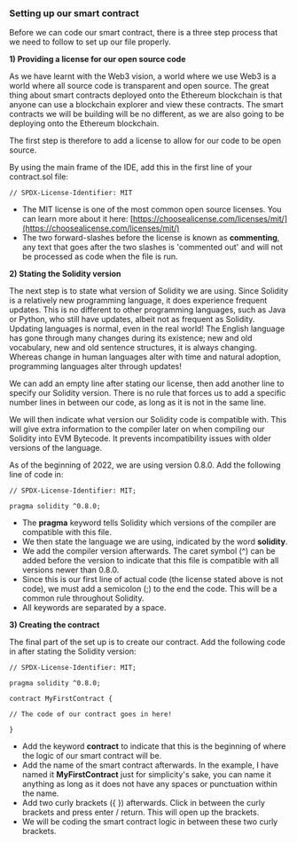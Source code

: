 
### **Setting up our smart contract**

Before we can code our smart contract, there is a three step process that we need to follow to set up our file properly.

**1) Providing a license for our open source code**

As we have learnt with the Web3 vision, a world where we use Web3 is a world where all source code is transparent and open source. The great thing about smart contracts deployed onto the Ethereum blockchain is that anyone can use a blockchain explorer and view these contracts. The smart contracts we will be building will be no different, as we are also going to be deploying onto the Ethereum blockchain.

The first step is therefore to add a license to allow for our code to be open source.

By using the main frame of the IDE, add this in the first line of your contract.sol file:

```solidity
// SPDX-License-Identifier: MIT
```

- The MIT license is one of the most common open source licenses. You can learn more about it here: [https://choosealicense.com/licenses/mit/](https://choosealicense.com/licenses/mit/)
- The two forward-slashes before the license is known as **commenting**, any text that goes after the two slashes is 'commented out' and will not be processed as code when the file is run.

**2) Stating the Solidity version**

The next step is to state what version of Solidity we are using. Since Solidity is a relatively new programming language, it does experience frequent updates. This is no different to other programming languages, such as Java or Python, who still have updates, albeit not as frequent as Solidity. Updating languages is normal, even in the real world! The English language has gone through many changes during its existence; new and old vocabulary, new and old sentence structures, it is always changing. Whereas change in human languages alter with time and natural adoption, programming languages alter through updates!

We can add an empty line after stating our license, then add another line to specify our Solidity version. There is no rule that forces us to add a specific number lines in between our code, as long as it is not in the same line.

We will then indicate what version our Solidity code is compatible with. This will give extra information to the compiler later on when compiling our Solidity into EVM Bytecode. It prevents incompatibility issues with older versions of the language.

As of the beginning of 2022, we are using version 0.8.0. Add the following line of code in:

```solidity
// SPDX-License-Identifier: MIT;

pragma solidity ^0.8.0;
```

- The **pragma** keyword tells Solidity which versions of the compiler are compatible with this file.
- We then state the language we are using, indicated by the word **solidity**.
- We add the compiler version afterwards. The caret symbol (^) can be added before the version to indicate that this file is compatible with all versions newer than 0.8.0.
- Since this is our first line of actual code (the license stated above is not code), we must add a semicolon (;) to the end the code. This will be a common rule throughout Solidity.
- All keywords are separated by a space.

**3) Creating the contract**

The final part of the set up is to create our contract. Add the following code in after stating the Solidity version:

```solidity
// SPDX-License-Identifier: MIT;

pragma solidity ^0.8.0;

contract MyFirstContract {

// The code of our contract goes in here!

}
```

- Add the keyword **contract** to indicate that this is the beginning of where the logic of our smart contract will be.
- Add the name of the smart contract afterwards. In the example, I have named it **MyFirstContract** just for simplicity's sake, you can name it anything as long as it does not have any spaces or punctuation within the name.
- Add two curly brackets ({ }) afterwards. Click in between the curly brackets and press enter / return. This will open up the brackets.
- We will be coding the smart contract logic in between these two curly brackets.